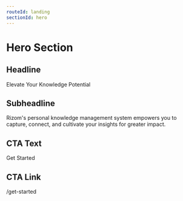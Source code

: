 ```yaml
---
routeId: landing
sectionId: hero
---
```

# Hero Section

## Headline

Elevate Your Knowledge Potential

## Subheadline

Rizom's personal knowledge management system empowers you to capture, connect, and cultivate your insights for greater impact.

## CTA Text

Get Started

## CTA Link

/get-started

